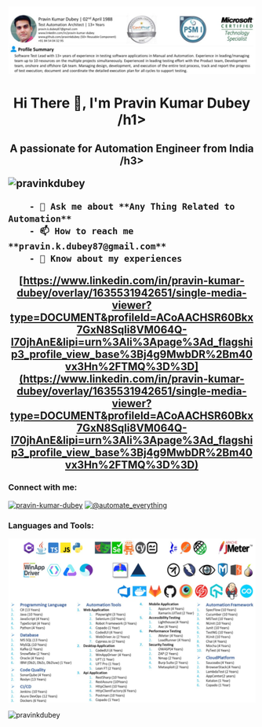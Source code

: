 ![logo](https://github.com/pravinkdubey/pravinkdubey/blob/main/Cover.png)

<h1 align="center">Hi There 👋, I'm Pravin Kumar Dubey /h1>
<h2 align="center">A passionate for Automation Engineer from India /h3>

<p align="left"> 
        <img src="https://komarev.com/ghpvc/?username=pravinkdubey&label=Profile%20views&color=0e75b6&style=flat"
        alt="pravinkdubey" />
</p>

<!--
<p align="left"> 
        <a href="https://github.com/ryo-ma/github-profile-trophy">
                <img src="https://github-profile-trophy.vercel.app/?username=pravinkdubey" alt="pravinkdubey" />
        </a>
</p>
-->
<p align="left"
        - 🔭 I’m currently working on **Automation Ecosystem**
        - 🌱 I’m currently learning **AI/ML Related Tools and Technologies**
        - 👯 I’m looking to collaborate on **Utilities**
        - 🤝 I’m looking for help with **Nothing Specific as Of Now 😉😉😉**
        - 📝 I regularly write articles on
[https://www.linkedin.com/newsletters/6986920160938856448?lipi=urn%3Ali%3Apage%3Ad_flagship3_profile_view_base%3Bj4g9MwbDR%2Bm40vx3Hn%2FTMQ%3D%3D](https://www.linkedin.com/newsletters/6986920160938856448?lipi=urn%3Ali%3Apage%3Ad_flagship3_profile_view_base%3Bj4g9MwbDR%2Bm40vx3Hn%2FTMQ%3D%3D)

        - 💬 Ask me about **Any Thing Related to Automation**
        - 📫 How to reach me **pravin.k.dubey87@gmail.com**
        - 📄 Know about my experiences
[https://www.linkedin.com/in/pravin-kumar-dubey/overlay/1635531942651/single-media-viewer?type=DOCUMENT&profileId=ACoAACHSR60Bkx7GxN8Sqli8VM064Q-l70jhAnE&lipi=urn%3Ali%3Apage%3Ad_flagship3_profile_view_base%3Bj4g9MwbDR%2Bm40vx3Hn%2FTMQ%3D%3D](https://www.linkedin.com/in/pravin-kumar-dubey/overlay/1635531942651/single-media-viewer?type=DOCUMENT&profileId=ACoAACHSR60Bkx7GxN8Sqli8VM064Q-l70jhAnE&lipi=urn%3Ali%3Apage%3Ad_flagship3_profile_view_base%3Bj4g9MwbDR%2Bm40vx3Hn%2FTMQ%3D%3D)
</p>

<h3 align="left">Connect with me:</h3>
<p align="left">
    <a href="https://linkedin.com/in/pravin-kumar-dubey" target="blank"><img align="center"
            src="https://raw.githubusercontent.com/rahuldkjain/github-profile-readme-generator/master/src/images/icons/Social/linked-in-alt.svg"
            alt="pravin-kumar-dubey" height="30" width="40" /></a>
    <a href="https://www.youtube.com/c/@automate_everything" target="blank"><img align="center"
            src="https://raw.githubusercontent.com/rahuldkjain/github-profile-readme-generator/master/src/images/icons/Social/youtube.svg"
            alt="@automate_everything" height="30" width="40" /></a>
</p>

<h3 align="left">Languages and Tools:</h3>
<p align="center">
        <img align="center" src="https://github.com/pravinkdubey/pravinkdubey/blob/main/1690042717996.jpg"/>
        <img align="center" src="https://github.com/pravinkdubey/pravinkdubey/blob/main/Tools.png"/>
</p>

<!--
<p>
        <img align="left"
        src="https://github-readme-stats.vercel.app/api/top-langs?username=pravinkdubey&show_icons=true&locale=en&layout=compact"
        alt="pravinkdubey" />
</p>

<p>
        <img align="center"
        src="https://github-readme-stats.vercel.app/api?username=pravinkdubey&show_icons=true&locale=en"
        alt="pravinkdubey" />
</p>
-->

<p>
        <img align="center" src="https://github-readme-streak-stats.herokuapp.com/?user=pravinkdubey&" alt="pravinkdubey" />
</p>

